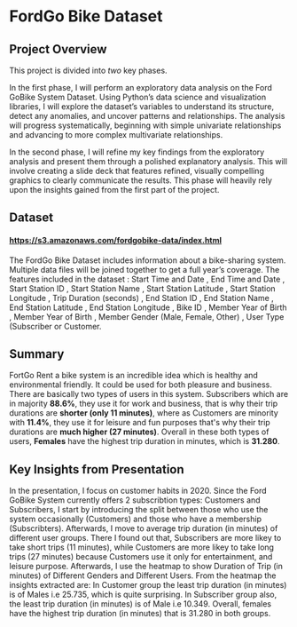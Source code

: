 # FordGo Bike Dataset

## Project Overview
This project is divided into *two* key phases.

In the first phase, I will perform an exploratory data analysis on the Ford GoBike System Dataset. Using Python’s data science and visualization libraries, I will explore the dataset’s variables to understand its structure, detect any anomalies, and uncover patterns and relationships. The analysis will progress systematically, beginning with simple univariate relationships and advancing to more complex multivariate relationships.

In the second phase, I will refine my key findings from the exploratory analysis and present them through a polished explanatory analysis. This will involve creating a slide deck that features refined, visually compelling graphics to clearly communicate the results. This phase will heavily rely upon the insights gained from the first part of the project.

## Dataset
#### https://s3.amazonaws.com/fordgobike-data/index.html
The FordGo Bike Dataset includes information about a bike-sharing system. Multiple data files will be joined together to get a full year’s coverage. The features included in the dataset : Start Time and Date , End Time and Date , Start Station ID , Start Station Name , Start Station Latitude , Start Station Longitude , Trip Duration (seconds) , End Station ID , End Station Name , End Station Latitude , End Station Longitude , Bike ID , Member Year of Birth , Member Year of Birth , Member Gender (Male, Female, Other) , User Type (Subscriber or Customer.

## Summary
FortGo Rent a bike system is an incredible idea which is healthy and environmental friendly. It could be used for both pleasure and business. There are basically two types of users in this system. Subscribers which are in majority **88.6%**, they use it for work and business, that is why their trip durations are **shorter (only 11 minutes)**, where as Customers are minority with **11.4%**, they use it for leisure and fun purposes that's why their trip durations are **much higher (27 minutes)**. Overall in these both types of users, **Females** have the highest trip duration in minutes, which is **31.280**.

## Key Insights from Presentation
In the presentation, I focus on customer habits in 2020. Since the Ford GoBike System currently offers 2 subscribtion types: Customers and Subscribers, I start by introducing the split between those who use the system occasionally (Customers) and those who have a membership (Subscribters). Afterwards, I move to average trip duration (in minutes) of different user groups. There I found out that, Subscribers are more likey to take short trips (11 minutes), while Customers are more likey to take long trips (27 minutes) because Customers use it only for entertainment, and leisure purpose. Afterwards, I use the heatmap to show Duration of Trip (in minutes) of Different Genders and Different Users. From the heatmap the insights extracted are: In Customer group the least trip duration (in minutes) is of Males i.e 25.735, which is quite surprising. In Subscriber group also, the least trip duration (in minutes) is of Male i.e 10.349. Overall, females have the highest trip duration (in minutes) that is 31.280 in both groups.
